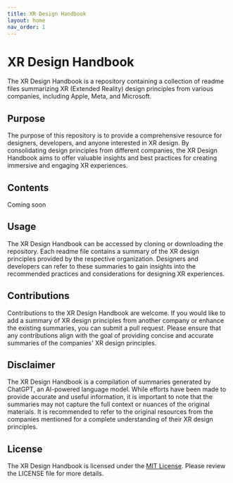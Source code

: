 ```yaml
---
title: XR Design Handbook
layout: home
nav_order: 1
---
```


# XR Design Handbook

The XR Design Handbook is a repository containing a collection of readme files summarizing XR (Extended Reality) design principles from various companies, including Apple, Meta, and Microsoft. 

## Purpose

The purpose of this repository is to provide a comprehensive resource for designers, developers, and anyone interested in XR design. By consolidating design principles from different companies, the XR Design Handbook aims to offer valuable insights and best practices for creating immersive and engaging XR experiences.

## Contents

Coming soon

## Usage

The XR Design Handbook can be accessed by cloning or downloading the repository. Each readme file contains a summary of the XR design principles provided by the respective organization. Designers and developers can refer to these summaries to gain insights into the recommended practices and considerations for designing XR experiences.

## Contributions

Contributions to the XR Design Handbook are welcome. If you would like to add a summary of XR design principles from another company or enhance the existing summaries, you can submit a pull request. Please ensure that any contributions align with the goal of providing concise and accurate summaries of the companies' XR design principles.

## Disclaimer

The XR Design Handbook is a compilation of summaries generated by ChatGPT, an AI-powered language model. While efforts have been made to provide accurate and useful information, it is important to note that the summaries may not capture the full context or nuances of the original materials. It is recommended to refer to the original resources from the companies mentioned for a complete understanding of their XR design principles.

## License

The XR Design Handbook is licensed under the [MIT License](https://opensource.org/licenses/MIT). Please review the LICENSE file for more details.
